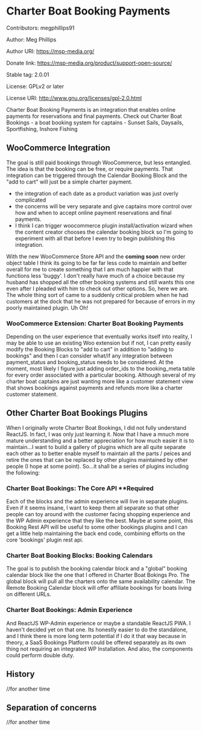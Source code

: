 # Charter Boat Booking Payments
Contributors: megphillips91

Author: Meg Phillips

Author URI: https://msp-media.org/

Donate link: https://msp-media.org/product/support-open-source/

Stable tag: 2.0.01

License: GPLv2 or later

License URI: http://www.gnu.org/licenses/gpl-2.0.html

Charter Boat Booking Payments is an integration that enables online payments for reservations and final payments. Check out Charter Boat Bookings - a boat booking system for captains - Sunset Sails, Daysails, Sportfishing, Inshore Fishing

## WooCommerce Integration
The goal is still paid bookings through WooCommerce, but less entangled. The idea is that the booking can be free, or require payments. That integration can be triggered through the Calendar Booking Block and the "add to cart" will just be a simple charter payment. 
- the integration of each date as a product variation was just overly complicated
- the concerns will be very separate and give captains more control over how and when to accept online payment reservations and final payments. 
- I think I can trigger woocommerce plugin install/activation wizard when the content creator chooses the calendar booking block so I'm going to experiment with all that before I even try to begin publishing this integration. 

With the new WooCommerce Store API and the **coming soon** new order object table I think its going to be far far less code to maintain and better overall for me to create something that I am much happier with that functions less 'buggy'. I don't really have much of a choice because my husband has shopped all the other booking systems and still wants this one even after I pleaded with him to check out other options. So, here we are. The whole thing sort of came to a suddenly critical problem when he had customers at the dock that he was not prepared for because of errors in my poorly maintained plugin. Uh Oh!

### WooCommerce Extension: Charter Boat Booking Payments
Depending on the user experience that eventually works itself into reality, I may be able to use an existing Woo extension but if not, I can pretty easily modify the Booking Blocks to "add to cart" in addition to "adding to bookings" and then I can consider what/if any integration between payment_status and booking_status needs to be considered. At the moment, most likely I figure just adding order_ids to the booking_meta table for every order associated with a particular booking. Although several of my charter boat captains are just wanting more like a customer statement view that shows bookings against payments and refunds more like a charter customer statement. 

## Other Charter Boat Bookings Plugins
When I originally wrote Charter Boat Bookings, I did not fully understand ReactJS. In fact, I was only just learning it. Now that I have a mnuch more mature understanding and a better appreciation for how much easier it is to maintain...I want to build a gallery of plugins which are all quite separate each other as to better enable myself to maintain all the parts / peices and retire the ones that can be replaced by other plugins maintained by other people (I hope at some point). So...it shall be a series of plugins including the following:

### Charter Boat Bookings: The Core API **Required
Each of the blocks and the admin experience will live in separate plugins. Even if it seems insane, I want to keep them all separate so that other people can toy around with the customer facing shopping experience and the WP Admin experience that they like the best. Maybe at some point, this Booking Rest API will be useful to some other bookings plugins and I can get a little help maintaining the back end code, combining efforts on the core 'bookings' plugin rest api. 

### Charter Boat Booking Blocks: Booking Calendars
The goal is to publish the booking calendar block and a "global" booking calendar block like the one that I offered in Charter Boat Bokings Pro. The global block will pull all the charters onto the same availability calendar. The Remote Booking Calendar block will offer affiliate bookings for boats living on different URLs. 

### Charter Boat Bookings: Admin Experience
And ReactJS WP-Admin experience or maybe a standable ReactJS PWA. I haven't decided yet on that one. Its honestly easier to do the standalone, and I think there is more long term potential if I do it that way because in theory, a SaaS Bookings Platform could be offered separately as its own thing not requiring an integrated WP Installation. And also, the components could perform double duty. 

## History
//for another time

## Separation of concerns
//for another time


